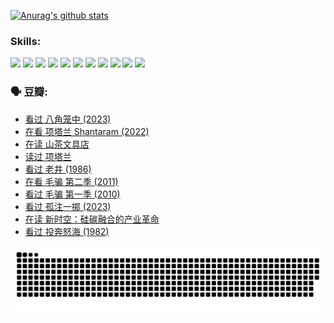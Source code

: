 
[![Anurag's github stats](https://github-readme-stats.vercel.app/api?username=w940853815)](https://github.com/anuraghazra/github-readme-stats)

### Skills:

<code><img height="32" src="https://cdn.jsdelivr.net/npm/simple-icons@v5/icons/python.svg"></code>
<code><img height="32" src="https://cdn.jsdelivr.net/npm/simple-icons@v5/icons/javascript.svg"></code>
<code><img height="32" src="https://cdn.jsdelivr.net/npm/simple-icons@v5/icons/django.svg"></code>
<code><img height="32" src="https://cdn.jsdelivr.net/npm/simple-icons@v5/icons/flask.svg"></code>
<code><img height="32" src="https://cdn.jsdelivr.net/npm/simple-icons@v5/icons/vuetify.svg"></code>
<code><img height="32" src="https://cdn.jsdelivr.net/npm/simple-icons@v5/icons/git.svg"></code>
<code><img height="32" src="https://cdn.jsdelivr.net/npm/simple-icons@v5/icons/docker.svg"></code>
<code><img height="32" src="https://cdn.jsdelivr.net/npm/simple-icons@v5/icons/postgresql.svg"></code>
<code><img height="32" src="https://cdn.jsdelivr.net/npm/simple-icons@v5/icons/elasticsearch.svg"></code>
<code><img height="32" src="https://cdn.jsdelivr.net/npm/simple-icons@v5/icons/macos.svg"></code>
<code><img height="32" src="https://cdn.jsdelivr.net/npm/simple-icons@v5/icons/linux.svg"></code>

### 🗣 豆瓣:

<!-- DOUBAN-ACTIVITIES:START -->
- [看过 八角笼中‎ (2023)](https://www.douban.com/people/136069238/status/4367541707/?_i=94470273)
- [在看 项塔兰 Shantaram‎ (2022)](https://www.douban.com/people/136069238/status/4365497032/?_i=94470273)
- [在读 山茶文具店](https://www.douban.com/people/136069238/status/4364620725/?_i=94470273)
- [读过 项塔兰](https://www.douban.com/people/136069238/status/4364620288/?_i=94470273)
- [看过 老井‎ (1986)](https://www.douban.com/people/136069238/status/4362366672/?_i=94470273)
- [在看 毛骗 第二季‎ (2011)](https://www.douban.com/people/136069238/status/4355752869/?_i=94470273)
- [看过 毛骗 第一季‎ (2010)](https://www.douban.com/people/136069238/status/4355752667/?_i=94470273)
- [看过 孤注一掷‎ (2023)](https://www.douban.com/people/136069238/status/4354774568/?_i=94470273)
- [在读 新时空：硅碳融合的产业革命](https://www.douban.com/people/136069238/status/4348545149/?_i=94470273)
- [看过 投奔怒海‎ (1982)](https://www.douban.com/people/136069238/status/4336696255/?_i=94470273)
<!-- DOUBAN-ACTIVITIES:END -->


![Snake animation](https://raw.githubusercontent.com/w940853815/w940853815/output/github-contribution-grid-snake.svg)

<!--
**w940853815/w940853815** is a ✨ _special_ ✨ repository because its `README.md` (this file) appears on your GitHub profile.

Here are some ideas to get you started:

- 🔭 I’m currently working on ...
- 🌱 I’m currently learning ...
- 👯 I’m looking to collaborate on ...
- 🤔 I’m looking for help with ...
- 💬 Ask me about ...
- 📫 How to reach me: ...
- 😄 Pronouns: ...
- ⚡ Fun fact: ...
-->
